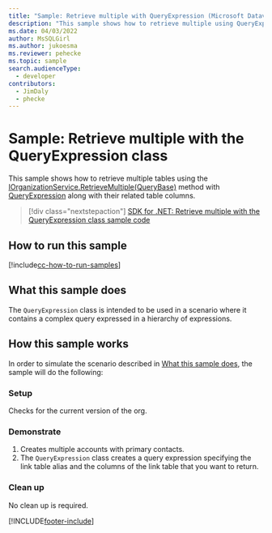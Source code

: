 ```yaml
---
title: "Sample: Retrieve multiple with QueryExpression (Microsoft Dataverse) | Microsoft Docs" # Intent and product brand in a unique string of 43-59 chars including spaces
description: "This sample shows how to retrieve multiple using QueryExpression" # 115-145 characters including spaces. This abstract displays in the search result.
ms.date: 04/03/2022
author: MsSQLGirl
ms.author: jukoesma
ms.reviewer: pehecke
ms.topic: sample
search.audienceType:
  - developer
contributors:
  - JimDaly
  - phecke
---
```


# Sample: Retrieve multiple with the QueryExpression class

This sample shows how to retrieve multiple tables using the [IOrganizationService.RetrieveMultiple(QueryBase)](/dotnet/api/microsoft.xrm.sdk.iorganizationservice.retrievemultiple#Microsoft_Xrm_Sdk_IOrganizationService_RetrieveMultiple_Microsoft_Xrm_Sdk_Query_QueryBase_) method with [QueryExpression](/dotnet/api/microsoft.xrm.sdk.query.queryexpression) along with their related table columns. 

> [!div class="nextstepaction"]
> [SDK for .NET: Retrieve multiple with the QueryExpression class sample code](https://github.com/microsoft/PowerApps-Samples/tree/master/dataverse/orgsvc/CSharp/RetrieveMultipleByQueryExpression)

## How to run this sample

[!include[cc-how-to-run-samples](../../includes/cc-how-to-run-samples.md)]

## What this sample does

The `QueryExpression` class is intended to be used in a scenario where it contains a complex query expressed in a hierarchy of expressions.

## How this sample works

In order to simulate the scenario described in [What this sample does](#what-this-sample-does), the sample will do the following:

### Setup

Checks for the current version of the org.

### Demonstrate

1. Creates multiple accounts with primary contacts.
1. The `QueryExpression` class creates a query expression specifying the link table alias and the columns of the link table that you want to return.

### Clean up

No clean up is required.

[!INCLUDE[footer-include](../../../../includes/footer-banner.md)]
